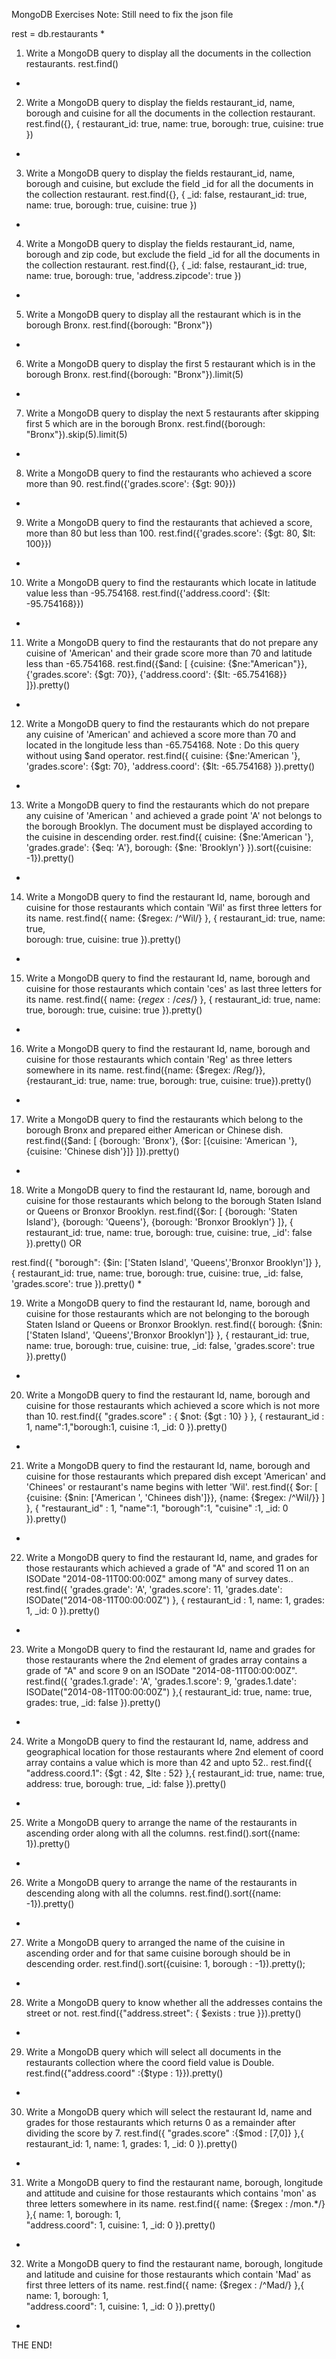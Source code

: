 MongoDB Exercises
Note: Still need to fix the json file

rest = db.restaurants
*

1. Write a MongoDB query to display all the documents in the collection restaurants.
rest.find()
*

2. Write a MongoDB query to display the fields restaurant_id, name, borough and cuisine for all the documents in the collection restaurant.
rest.find({}, {
		restaurant_id: true, 
		name: true, 
		borough: true, 
		cuisine: true
	})
*

3. Write a MongoDB query to display the fields restaurant_id, name, borough and cuisine, but exclude the field _id for all the documents in the collection restaurant.
rest.find({}, {
		_id: false, 
		restaurant_id: true, 
		name: true, 
		borough: true, 
		cuisine: true
	})
*

4. Write a MongoDB query to display the fields restaurant_id, name, borough and zip code, but exclude the field _id for all the documents in the collection restaurant.
rest.find({}, {
		_id: false, 
		restaurant_id: true, 
		name: true, 
		borough: true, 
		'address.zipcode': true
	})
*

5. Write a MongoDB query to display all the restaurant which is in the borough Bronx.
rest.find({borough: "Bronx"})
*

6. Write a MongoDB query to display the first 5 restaurant which is in the borough Bronx.
rest.find({borough: "Bronx"}).limit(5)
*

7. Write a MongoDB query to display the next 5 restaurants after skipping first 5 which are in the borough Bronx.
rest.find({borough: "Bronx"}).skip(5).limit(5)
*

8. Write a MongoDB query to find the restaurants who achieved a score more than 90.
rest.find({'grades.score': {$gt: 90}})
*

9. Write a MongoDB query to find the restaurants that achieved a score, more than 80 but less than 100.
rest.find({'grades.score': {$gt: 80, $lt: 100}})
*

10. Write a MongoDB query to find the restaurants which locate in latitude value less than -95.754168.
rest.find({'address.coord': {$lt: -95.754168}})
*

11. Write a MongoDB query to find the restaurants that do not prepare any cuisine of 'American' and their grade score more than 70 and latitude less than -65.754168.
rest.find({$and: [ 
		{cuisine: {$ne:"American"}}, 
		{'grades.score': {$gt: 70}}, 
		{'address.coord': {$lt: -65.754168}} 
	]}).pretty()
*

12. Write a MongoDB query to find the restaurants which do not prepare any cuisine of 'American' and achieved a score more than 70 and located in the longitude less than -65.754168. Note : Do this query without using $and operator.
rest.find({
		cuisine: {$ne:'American '}, 
		'grades.score': {$gt: 70}, 
		'address.coord': {$lt: -65.754168}
	}).pretty()
*

13. Write a MongoDB query to find the restaurants which do not prepare any cuisine of 'American ' and achieved a grade point 'A' not belongs to the borough Brooklyn. The document must be displayed according to the cuisine in descending order.
rest.find({
		cuisine: {$ne:'American '}, 
		'grades.grade': {$eq: 'A'}, 
		borough: {$ne: 'Brooklyn'}
	}).sort({cuisine: -1}).pretty()
*

14. Write a MongoDB query to find the restaurant Id, name, borough and cuisine for those restaurants which contain 'Wil' as first three letters for its name.
rest.find({
		name: {$regex: /^Wil/}
	}, {
		restaurant_id: true, 
		name: true, 	
		borough: true, 
		cuisine: true
	}).pretty()
*

15. Write a MongoDB query to find the restaurant Id, name, borough and cuisine for those restaurants which contain 'ces' as last three letters for its name.
rest.find({
		name: {$regex: /ces$/}
	}, {
		restaurant_id: true, 
		name: true, 
		borough: true, 
		cuisine: true
	}).pretty()
*

16. Write a MongoDB query to find the restaurant Id, name, borough and cuisine for those restaurants which contain 'Reg' as three letters somewhere in its name.
rest.find({name: {$regex: /Reg/}}, {restaurant_id: true, name: true, borough: true, cuisine: true}).pretty()
*

17. Write a MongoDB query to find the restaurants which belong to the borough Bronx and prepared either American or Chinese dish.
rest.find({$and: [
		{borough: 'Bronx'}, 
		{$or: [{cuisine: 'American '}, {cuisine: 'Chinese dish'}]}
	]}).pretty()
*

18. Write a MongoDB query to find the restaurant Id, name, borough and cuisine for those restaurants which belong to the borough Staten Island or Queens or Bronxor Brooklyn.
rest.find({$or: [
		{borough: 'Staten Island'}, 
		{borough: 'Queens'}, 
		{borough: 'Bronxor Brooklyn'}
	]}, {
		restaurant_id: true, 
		name: true, 
		borough: true, 
		cuisine: true, 
		_id': false
	}).pretty()
OR

rest.find({
		"borough": {$in: ['Staten Island', 'Queens','Bronxor Brooklyn']}
	}, {
		restaurant_id: true, 
		name: true, 
		borough: true, 
		cuisine: true, 
		_id: false, 
		'grades.score': true
	}).pretty()
*

19. Write a MongoDB query to find the restaurant Id, name, borough and cuisine for those restaurants which are not belonging to the borough Staten Island or Queens or Bronxor Brooklyn.
rest.find({
		borough: {$nin: ['Staten Island', 'Queens','Bronxor Brooklyn']}
	}, {
		restaurant_id: true, 
		name: true, 
		borough: true, 
		cuisine: true, 
		_id: false, 
		'grades.score': true
	}).pretty()
*

20. Write a MongoDB query to find the restaurant Id, name, borough and cuisine for those restaurants which achieved a score which is not more than 10.
rest.find({
		"grades.score" :  { $not:  {$gt : 10} } 
	}, { 
		restaurant_id : 1, 
		name":1,"borough:1, 
		cuisine :1, 
		_id: 0 
	}).pretty()
*

21. Write a MongoDB query to find the restaurant Id, name, borough and cuisine for those restaurants which prepared dish except 'American' and 'Chinees' or restaurant's name begins with letter 'Wil'.
rest.find({
		$or: [
			{cuisine: {$nin: ['American ', 'Chinees dish']}}, 
			{name: {$regex: /^Wil/}}
		]
	}, { 
		"restaurant_id" : 1, 
		"name":1,
		"borough":1, 
		"cuisine" :1, 
		_id: 0 
	}).pretty()
*

22. Write a MongoDB query to find the restaurant Id, name, and grades for those restaurants which achieved a grade of "A" and scored 11 on an ISODate "2014-08-11T00:00:00Z" among many of survey dates..
rest.find({
		'grades.grade': 'A', 
		'grades.score': 11, 
		'grades.date': ISODate("2014-08-11T00:00:00Z")
	}, { 
		restaurant_id : 1, 
		name: 1, 
		grades: 1, 
		_id: 0 
	}).pretty()
*

23. Write a MongoDB query to find the restaurant Id, name and grades for those restaurants where the 2nd element of grades array contains a grade of "A" and score 9 on an ISODate "2014-08-11T00:00:00Z". 
rest.find({
		'grades.1.grade': 'A', 
		'grades.1.score': 9, 
		'grades.1.date': ISODate("2014-08-11T00:00:00Z")
	},{
		restaurant_id: true, 
		name: true, 
		grades: true, 
		_id: false
	}).pretty()
*

24. Write a MongoDB query to find the restaurant Id, name, address and geographical location for those restaurants where 2nd element of coord array contains a value which is more than 42 and upto 52..
rest.find({
		"address.coord.1": {$gt : 42, $lte : 52}
	},{
		restaurant_id: true, 
		name: true, 
		address: true, 
		borough: true, 
		_id: false
	}).pretty()
*

25. Write a MongoDB query to arrange the name of the restaurants in ascending order along with all the columns.
rest.find().sort({name: 1}).pretty()
*

26. Write a MongoDB query to arrange the name of the restaurants in descending along with all the columns.
rest.find().sort({name: -1}).pretty()
*

27. Write a MongoDB query to arranged the name of the cuisine in ascending order and for that same cuisine borough should be in descending order.
rest.find().sort({cuisine: 1, borough : -1}).pretty();
*

28. Write a MongoDB query to know whether all the addresses contains the street or not.
rest.find({"address.street": { $exists : true }}).pretty()
*

29. Write a MongoDB query which will select all documents in the restaurants collection where the coord field value is Double.
rest.find({"address.coord" :{$type : 1}}).pretty()
*

30. Write a MongoDB query which will select the restaurant Id, name and grades for those restaurants which returns 0 as a remainder after dividing the score by 7.
rest.find({
		"grades.score" :{$mod : [7,0]}
	},{
		restaurant_id: 1,
		name: 1,
		grades: 1,
		_id: 0
	}).pretty()
*

31. Write a MongoDB query to find the restaurant name, borough, longitude and attitude and cuisine for those restaurants which contains 'mon' as three letters somewhere in its name.
rest.find({ 
		name: {$regex : /mon.*/}
	},{
		name: 1,
		borough: 1,                         
		"address.coord": 1,
		cuisine: 1,
		_id: 0
	}).pretty()
*

32. Write a MongoDB query to find the restaurant name, borough, longitude and latitude and cuisine for those restaurants which contain 'Mad' as first three letters of its name.
rest.find({ 
		name: {$regex : /^Mad/}
	},{
		name: 1,
		borough: 1,                         
		"address.coord": 1,
		cuisine: 1,
		_id: 0
	}).pretty()
*

THE END!
